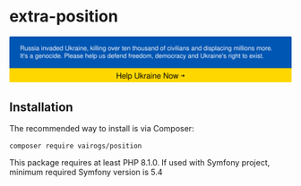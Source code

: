 # extra-position

[![Stand With Ukraine](https://raw.githubusercontent.com/vshymanskyy/StandWithUkraine/main/banner2-direct.svg)](https://vshymanskyy.github.io/StandWithUkraine)

Installation
------------

The recommended way to install is via Composer:

```
composer require vairogs/position
```

This package requires at least PHP 8.1.0. If used with Symfony project, minimum required Symfony version is 5.4
